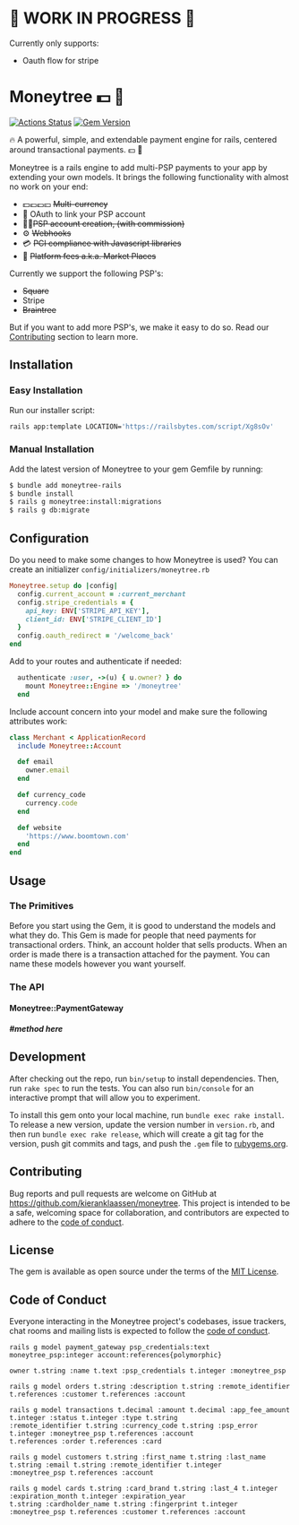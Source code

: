 # 🚧 WORK IN PROGRESS 🚧

Currently only supports:

- Oauth flow for stripe

# Moneytree 💵 🌴

[![Actions Status](https://github.com/kieranklaassen/moneytree/workflows/build/badge.svg)](https://github.com/kieranklaassen/moneytree/actions)
[![Gem Version](https://badge.fury.io/rb/moneytree-rails.svg)](https://badge.fury.io/rb/moneytree-rails)

🔥 A powerful, simple, and extendable payment engine for rails, centered around transactional payments. 💵 🌴

Moneytree is a rails engine to add multi-PSP payments to your app by extending your own models. It brings the following
functionality with almost no work on your end:

- 💵💶💷💴 ~~Multi-currency~~
- 🔑 OAuth to link your PSP account
- 👩‍💻~~PSP account creation, (with commission)~~
- ⚙️ ~~Webhooks~~
- 💳 ~~PCI compliance with Javascript libraries~~
- 🧲 ~~Platform fees a.k.a. Market Places~~

Currently we support the following PSP's:

- ~~Square~~
- Stripe
- ~~Braintree~~

But if you want to add more PSP's, we make it easy to do so. Read our
[Contributing](https://github.com/kieranklaassen/moneytree#contributing) section to learn more.

## Installation

### Easy Installation

Run our installer script:

```bash
rails app:template LOCATION='https://railsbytes.com/script/Xg8sOv'
```

### Manual Installation

Add the latest version of Moneytree to your gem Gemfile by running:

```bash
$ bundle add moneytree-rails
$ bundle install
$ rails g moneytree:install:migrations
$ rails g db:migrate
```

## Configuration

Do you need to make some changes to how Moneytree is used? You can create an initializer
`config/initializers/moneytree.rb`

```ruby
Moneytree.setup do |config|
  config.current_account = :current_merchant
  config.stripe_credentials = {
    api_key: ENV['STRIPE_API_KEY'],
    client_id: ENV['STRIPE_CLIENT_ID']
  }
  config.oauth_redirect = '/welcome_back'
end
```

Add to your routes and authenticate if needed:

```ruby
  authenticate :user, ->(u) { u.owner? } do
    mount Moneytree::Engine => '/moneytree'
  end
```

Include account concern into your model and make sure the following attributes work:

```ruby
class Merchant < ApplicationRecord
  include Moneytree::Account

  def email
    owner.email
  end

  def currency_code
    currency.code
  end

  def website
    'https://www.boomtown.com'
  end
end
```

## Usage

### The Primitives

Before you start using the Gem, it is good to understand the models and what they do. This Gem is made for people that
need payments for transactional orders. Think, an account holder that sells products. When an order is made there is a
transaction attached for the payment. You can name these models however you want yourself.

### The API

#### Moneytree::PaymentGateway

##### #method here

## Development

After checking out the repo, run `bin/setup` to install dependencies. Then, run `rake spec` to run the tests. You can
also run `bin/console` for an interactive prompt that will allow you to experiment.

To install this gem onto your local machine, run `bundle exec rake install`. To release a new version, update the
version number in `version.rb`, and then run `bundle exec rake release`, which will create a git tag for the version,
push git commits and tags, and push the `.gem` file to [rubygems.org](https://rubygems.org).

## Contributing

Bug reports and pull requests are welcome on GitHub at https://github.com/kieranklaassen/moneytree. This project is
intended to be a safe, welcoming space for collaboration, and contributors are expected to adhere to the
[code of conduct](https://github.com/kieranklaassen/moneytree/blob/master/CODE_OF_CONDUCT.md).

## License

The gem is available as open source under the terms of the [MIT License](https://opensource.org/licenses/MIT).

## Code of Conduct

Everyone interacting in the Moneytree project's codebases, issue trackers, chat rooms and mailing lists is expected to
follow the [code of conduct](https://github.com/kieranklaassen/moneytree/blob/master/CODE_OF_CONDUCT.md).

```
rails g model payment_gateway psp_credentials:text moneytree_psp:integer account:references{polymorphic}

owner t.string :name t.text :psp_credentials t.integer :moneytree_psp

rails g model orders t.string :description t.string :remote_identifier t.references :customer t.references :account

rails g model transactions t.decimal :amount t.decimal :app_fee_amount t.integer :status t.integer :type t.string
:remote_identifier t.string :currency_code t.string :psp_error t.integer :moneytree_psp t.references :account
t.references :order t.references :card

rails g model customers t.string :first_name t.string :last_name t.string :email t.string :remote_identifier t.integer
:moneytree_psp t.references :account

rails g model cards t.string :card_brand t.string :last_4 t.integer :expiration_month t.integer :expiration_year
t.string :cardholder_name t.string :fingerprint t.integer :moneytree_psp t.references :customer t.references :account

```
